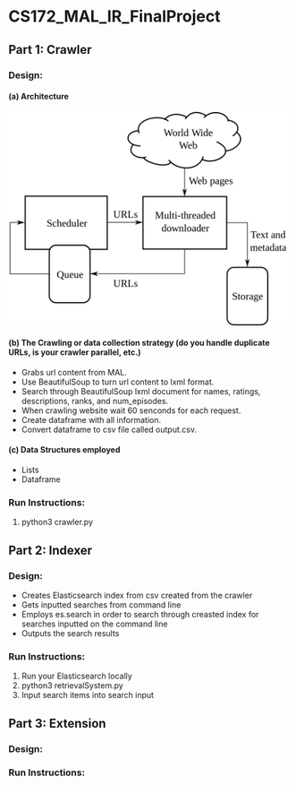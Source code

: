 # CS172_MAL_IR_FinalProject

## Part 1: Crawler

### Design:

#### (a) Architecture
<img src="1200px-WebCrawlerArchitecture.svg.png" alt="drawing" width="500"/>

#### (b) The Crawling or data collection strategy (do you handle duplicate URLs, is your crawler parallel, etc.)
- Grabs url content from MAL.
- Use BeautifulSoup to turn url content to lxml format.
- Search through BeautifulSoup lxml document for names, ratings, descriptions, ranks, and num_episodes.
- When crawling website wait 60 senconds for each request.
- Create dataframe with all information.
- Convert dataframe to csv file called output.csv.

#### (c) Data Structures employed
- Lists
- Dataframe

### Run Instructions:

1. python3 crawler.py

## Part 2: Indexer

### Design:

- Creates Elasticsearch index from csv created from the crawler
- Gets inputted searches from command line
- Employs es.search in order to search through creasted index for searches inputted on the command line
- Outputs the search results

### Run Instructions:

1. Run your Elasticsearch locally
2. python3 retrievalSystem.py
3. Input search items into search input

## Part 3: Extension

### Design:

### Run Instructions:
